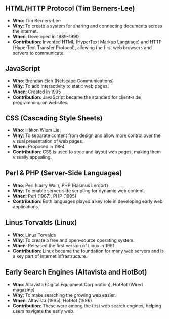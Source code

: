 ## HTML/HTTP Protocol (Tim Berners-Lee)
- **Who**: Tim Berners-Lee
- **Why**: To create a system for sharing and connecting documents across the internet.
- **When**: Developed in 1989-1990
- **Contribution**: Invented HTML (HyperText Markup Language) and HTTP (HyperText Transfer Protocol), allowing the first web browsers and servers to communicate.

## JavaScript
- **Who**: Brendan Eich (Netscape Communications)
- **Why**: To add interactivity to static web pages.
- **When**: Created in 1995
- **Contribution**: JavaScript became the standard for client-side programming on websites.
## CSS (Cascading Style Sheets)
- **Who**: Håkon Wium Lie
- **Why**: To separate content from design and allow more control over the visual presentation of web pages.
- **When**: Proposed in 1994
- **Contribution**: CSS is used to style and layout web pages, making them visually appealing.

## Perl & PHP (Server-Side Languages)
- **Who**: Perl (Larry Wall), PHP (Rasmus Lerdorf)
- **Why**: To enable server-side scripting for dynamic web content.
- **When**: Perl (1987), PHP (1995)
- **Contribution**: Both languages played a key role in developing early web applications.

## Linus Torvalds (Linux)
- **Who**: Linus Torvalds
- **Why**: To create a free and open-source operating system.
- **When**: Released the first version of Linux in 1991
- **Contribution**: Linux became the foundation for many web servers and is a key part of internet infrastructure.

## Early Search Engines (Altavista and HotBot)
- **Who**: Altavista (Digital Equipment Corporation), HotBot (Wired magazine)
- **Why**: To make searching the growing web easier.
- **When**: Altavista (1995), HotBot (1996)
- **Contribution**: These were among the first web search engines, helping users navigate the early web.



